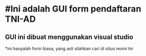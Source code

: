 #Ini adalah GUI form pendaftaran TNI-AD
==
GUI ini dibuat menggunakan visual studio
--
*ini hanyalah form biasa, yang asli silahkan cari di situs resmi tni
